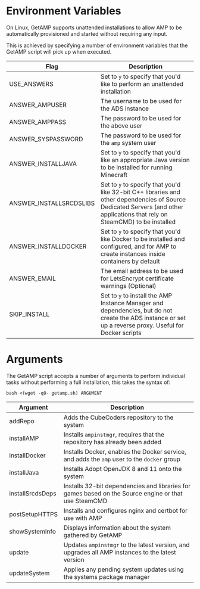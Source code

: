# Environment Variables

On Linux, GetAMP supports unattended installations to allow AMP to be automatically provisioned and started without requiring any input.

This is achieved by specifying a number of environment variables that the GetAMP script will pick up when executed.

|Flag|Description|
|-|-|
|USE_ANSWERS|Set to `y` to specify that you'd like to perform an unattended installation|
|ANSWER_AMPUSER|The username to be used for the ADS instance|
|ANSWER_AMPPASS|The password to be used for the above user|
|ANSWER_SYSPASSWORD|The password to be used for the `amp` system user|
|ANSWER_INSTALLJAVA|Set to `y` to specify that you'd like an appropriate Java version to be installed for running Minecraft|
|ANSWER_INSTALLSRCDSLIBS|Set to `y` to specify that you'd like 32-bit C++ libraries and other dependencies of Source Dedicated Servers (and other applications that rely on SteamCMD) to be installed|
|ANSWER_INSTALLDOCKER|Set to `y` to specify that you'd like Docker to be installed and configured, and for AMP to create instances inside containers by default|
|ANSWER_EMAIL|The email address to be used for LetsEncrypt certificate warnings (Optional)|
|SKIP_INSTALL|Set to `y` to install the AMP Instance Manager and dependencies, but do not create the ADS instance or set up a reverse proxy. Useful for Docker scripts|

# Arguments

The GetAMP script accepts a number of arguments to perform individual tasks without performing a full installation, this takes the syntax of:

    bash <(wget -qO- getamp.sh) ARGUMENT

|Argument|Description|
|-|-|
|addRepo|Adds the CubeCoders repository to the system|
|installAMP|Installs `ampinstmgr`, requires that the repository has already been added|
|installDocker|Installs Docker, enables the Docker service, and adds the `amp` user to the `docker` group|
|installJava|Installs Adopt OpenJDK 8 and 11 onto the system|
|installSrcdsDeps|Installs 32-bit dependencies and libraries for games based on the Source engine or that use SteamCMD|t
|postSetupHTTPS|Installs and configures nginx and certbot for use with AMP|
|showSystemInfo|Displays information about the system gathered by GetAMP|
|update|Updates `ampinstmgr` to the latest version, and upgrades all AMP instances to the latest version|
|updateSystem|Applies any pending system updates using the systems package manager|